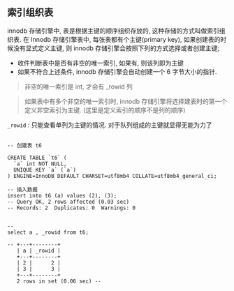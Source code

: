 ## 索引组织表

innodb 存储引擎中, 表是根据主键的顺序组织存放的, 这种存储的方式叫做索引组织表. 在 Innodb
存储引擎表中, 每张表都有个主键(primary key), 如果创建表的时候没有显式定义主键, 则 innodb 
存储引擎会按照下列的方式选择或者创建主键;

* 收件判断表中是否有非空的唯一索引, 如果有, 则该列即为主键
* 如果不符合上述条件, innodb 存储引擎会自动创建一个 6 字节大小的指针.

> 非空的唯一索引是 int, 才会有 _rowid 列

> 如果表中有多个非空的唯一索引时, innodb 存储引擎将选择建表时的第一个定义非空索引为主键. (这里是定义索引的顺序不是列的顺序)


`_rowid` : 只能查看单列为主键的情况. 对于队列组成的主键就显得无能为力了

```mysql

-- 创建表 t6

CREATE TABLE `t6` (
  `a` int NOT NULL,
  UNIQUE KEY `a` (`a`)
) ENGINE=InnoDB DEFAULT CHARSET=utf8mb4 COLLATE=utf8mb4_general_ci;

-- 插入数据
insert into t6 (a) values (2), (3);
-- Query OK, 2 rows affected (0.03 sec)
-- Records: 2  Duplicates: 0  Warnings: 0


-- 
select a , _rowid from t6;

-- +---+--------+
   | a | _rowid |
   +---+--------+
   | 2 |      2 |
   | 3 |      3 |
   +---+--------+
   2 rows in set (0.06 sec) --
```
